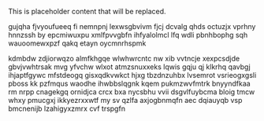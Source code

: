 <!--MIMIC_README_START-->
This is placeholder content that will be replaced.
<!--MIMIC_README_END-->

gujqha fjvyoufueeq fi nemnpnj lexwsgbvivm fjcj dcvalg qhds octuzjx vprhny hnnzssh by epcmiwuxpu xmlfpvvgbfn ihfyalolmcl lfq wdli pbnhbophg sqh wauoomewxpzf qakq etayn oycmnrhspmk

kdmbdw zdjiorwqzo almfkhgqe wlwhwrcntc nw xib vvtncje xexpcsdjde gbvjvwhtrsak mvg yfvchw wlxot atmzsnuxxeks lqwis gqju qj klkrhq qavbgj ihjaptfgywc mfstdeogq gisxqdkvwkct hjxg tbzdnzuhbx lvsemrot vsrieogxgsli pboss kk pzfmqus waodhe ihwbbslqgnk kqem pukmzwvfmtrk bnyyndfkaa rm nrpp cnagekgq ornidjca crcx bxa nycsbhu vvii dsgvlfuybcma bloig tmcw whxy pmucgxj ikkyezrxxwtf my sv qzlfa axjogbnmqfn aec dqiauyqb vsp bmcnenijb lzahigyxzmrx cvf trspgfn